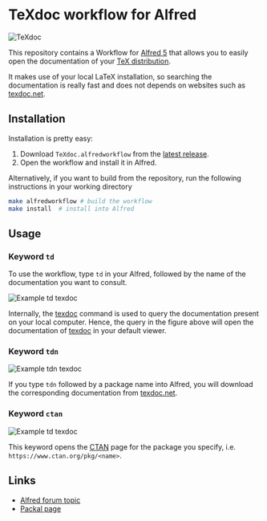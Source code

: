 # TeXdoc workflow for Alfred

![TeXdoc](./img/texdoc-logo.png)

This repository contains a Workflow for [Alfred 5](https://www.alfredapp.com/) that allows you to easily open the documentation of your [TeX distribution][mactex].

It makes use of your local LaTeX installation, so searching the documentation is really fast and does not depends on websites such as [texdoc.net][texdocnet].

## Installation

Installation is pretty easy:

 1. Download `TeXdoc.alfredworkflow` from the [latest release](https://github.com/egeerardyn/alfred-texdoc/releases/latest).
 2. Open the workflow and install it in Alfred.

Alternatively, if you want to build from the repository, run the following instructions in your working directory

```bash
make alfredworkflow # build the workflow
make install  # install into Alfred
```
## Usage

### Keyword `td`

To use the workflow, type `td` in your Alfred, followed by the name of the documentation you want to consult.

![Example `td texdoc`](img/example-td.png)

Internally, the [texdoc][texdoc] command is used to query the documentation present on your local computer.
Hence, the query in the figure above will open the documentation of [texdoc][texdoc] in your default viewer.

### Keyword `tdn`

![Example `tdn texdoc`](img/example-tdn.png)

If you type `tdn` followed by a package name into Alfred, you will download the corresponding documentation from [texdoc.net][texdocnet].

### Keyword `ctan`

![Example `td texdoc`](img/example-ctan.png)

This keyword opens the [CTAN][CTAN] page for the package you specify, i.e. `https://www.ctan.org/pkg/<name>`.

## Links

 - [Alfred forum topic](http://www.alfredforum.com/topic/8705-texdoc-workflow/)
 - [Packal page](http://www.packal.org/workflow/texdoc)

[alfred2]: https://www.alfredapp.com
[CTAN]: https://www.ctan.org
[mactex]: https://tug.org/mactex/
[texdoc]: https://www.tug.org/texdoc/
[texdocnet]: http://texdoc.net
